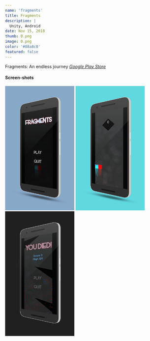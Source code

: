 ```yaml
---
name: 'fragments'
title: Fragments
description: |
  Unity, Android
date: Nov 15, 2018
thumb: 0.png
image: 0.png
color: '#88a8c8'
featured: false
---
```


Fragments: An endless journey
*[Google Play Store](https://play.google.com/store/apps/details?id=com.ilusons.fragments)*

#### Screen-shots

[<img src="0.png" width="225">](0.png)
[<img src="1.png" width="225">](1.png)
[<img src="2.png" width="225">](2.png)
